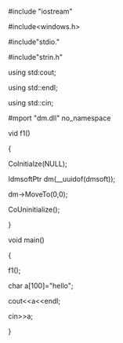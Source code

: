 #include \"iostream\"

#include\<windows.h>

#include\"stdio.\"

#include\"strin.h\"

using std:cout;

using std::endl;

using std::cin;

#mport \"dm.dll\" no_namespace

vid f1()

{

CoInitialze(NULL);

IdmsoftPtr dm(\_\_uuidof(dmsoft));

dm-\>MoveTo(0,0);

CoUninitialize();

}

void main()

{

f1();

char a\[100\]=\"hello\";

cout\<\<a\<\<endl;

cin\>\>a;

}

